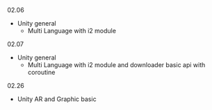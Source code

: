 02.06

- Unity general
  - Multi Language with i2 module 

02.07
- Unity general
  - Multi Language with i2 module and downloader basic api with coroutine 

02.26
  - Unity AR and Graphic basic 
